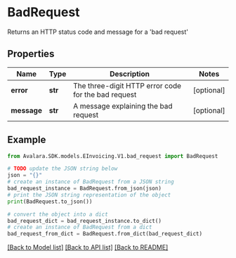 # BadRequest

Returns an HTTP status code and message for a 'bad request'

## Properties

Name | Type | Description | Notes
------------ | ------------- | ------------- | -------------
**error** | **str** | The three-digit HTTP error code for the bad request | [optional] 
**message** | **str** | A message explaining the bad request | [optional] 

## Example

```python
from Avalara.SDK.models.EInvoicing.V1.bad_request import BadRequest

# TODO update the JSON string below
json = "{}"
# create an instance of BadRequest from a JSON string
bad_request_instance = BadRequest.from_json(json)
# print the JSON string representation of the object
print(BadRequest.to_json())

# convert the object into a dict
bad_request_dict = bad_request_instance.to_dict()
# create an instance of BadRequest from a dict
bad_request_from_dict = BadRequest.from_dict(bad_request_dict)
```
[[Back to Model list]](../README.md#documentation-for-models) [[Back to API list]](../README.md#documentation-for-api-endpoints) [[Back to README]](../README.md)


